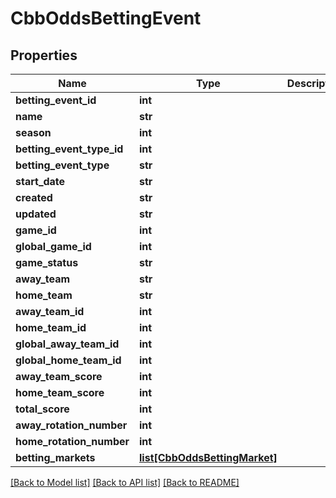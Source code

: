 # CbbOddsBettingEvent

## Properties
Name | Type | Description | Notes
------------ | ------------- | ------------- | -------------
**betting_event_id** | **int** |  | [optional] 
**name** | **str** |  | [optional] 
**season** | **int** |  | [optional] 
**betting_event_type_id** | **int** |  | [optional] 
**betting_event_type** | **str** |  | [optional] 
**start_date** | **str** |  | [optional] 
**created** | **str** |  | [optional] 
**updated** | **str** |  | [optional] 
**game_id** | **int** |  | [optional] 
**global_game_id** | **int** |  | [optional] 
**game_status** | **str** |  | [optional] 
**away_team** | **str** |  | [optional] 
**home_team** | **str** |  | [optional] 
**away_team_id** | **int** |  | [optional] 
**home_team_id** | **int** |  | [optional] 
**global_away_team_id** | **int** |  | [optional] 
**global_home_team_id** | **int** |  | [optional] 
**away_team_score** | **int** |  | [optional] 
**home_team_score** | **int** |  | [optional] 
**total_score** | **int** |  | [optional] 
**away_rotation_number** | **int** |  | [optional] 
**home_rotation_number** | **int** |  | [optional] 
**betting_markets** | [**list[CbbOddsBettingMarket]**](CbbOddsBettingMarket.md) |  | [optional] 

[[Back to Model list]](../README.md#documentation-for-models) [[Back to API list]](../README.md#documentation-for-api-endpoints) [[Back to README]](../README.md)

